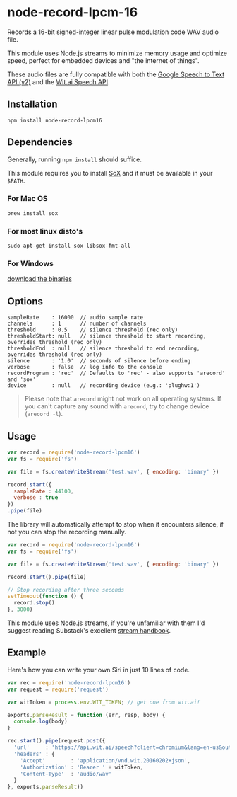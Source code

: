 # node-record-lpcm-16

Records a 16-bit signed-integer linear pulse modulation code WAV audio file.

This module uses Node.js streams to minimize memory usage and optimize speed, perfect for embedded devices and "the internet of things".

These audio files are fully compatible with both the [Google Speech to Text API (v2)](https://github.com/gillesdemey/google-speech-v2) and the [Wit.ai Speech API](https://wit.ai/docs/api#span-classtitle-verb-postspeech).

## Installation

`npm install node-record-lpcm16`

## Dependencies

Generally, running `npm install` should suffice.

This module requires you to install [SoX](http://sox.sourceforge.net) and it must be available in your `$PATH`.

### For Mac OS
`brew install sox`

### For most linux disto's
`sudo apt-get install sox libsox-fmt-all`

### For Windows
[download the binaries](http://sourceforge.net/projects/sox/files/latest/download)

## Options

```
sampleRate    : 16000  // audio sample rate
channels      : 1      // number of channels
threshold     : 0.5    // silence threshold (rec only)
thresholdStart: null   // silence threshold to start recording, overrides threshold (rec only)
thresholdEnd  : null   // silence threshold to end recording, overrides threshold (rec only)
silence       : '1.0'  // seconds of silence before ending
verbose       : false  // log info to the console
recordProgram : 'rec'  // Defaults to 'rec' - also supports 'arecord' and 'sox'
device        : null   // recording device (e.g.: 'plughw:1')
```

> Please note that `arecord` might not work on all operating systems. If you can't capture any sound with `arecord`, try to change device (`arecord -l`).

## Usage

```javascript
var record = require('node-record-lpcm16')
var fs = require('fs')

var file = fs.createWriteStream('test.wav', { encoding: 'binary' })

record.start({
  sampleRate : 44100,
  verbose : true
})
.pipe(file)
```

The library will automatically attempt to stop when it encounters silence, if not you can stop the recording manually.

```javascript
var record = require('node-record-lpcm16')
var fs = require('fs')

var file = fs.createWriteStream('test.wav', { encoding: 'binary' })

record.start().pipe(file)

// Stop recording after three seconds
setTimeout(function () {
  record.stop()
}, 3000)
```
This module uses Node.js streams, if you're unfamiliar with them I'd suggest reading Substack's excellent [stream handbook](https://github.com/substack/stream-handbook).

## Example

Here's how you can write your own Siri in just 10 lines of code.

```javascript
var rec = require('node-record-lpcm16')
var request = require('request')

var witToken = process.env.WIT_TOKEN; // get one from wit.ai!

exports.parseResult = function (err, resp, body) {
  console.log(body)
}

rec.start().pipe(request.post({
  'url'     : 'https://api.wit.ai/speech?client=chromium&lang=en-us&output=json',
  'headers' : {
    'Accept'        : 'application/vnd.wit.20160202+json',
    'Authorization' : 'Bearer ' + witToken,
    'Content-Type'  : 'audio/wav'
  }
}, exports.parseResult))
```
